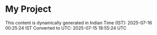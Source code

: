# My Project

This content is dynamically generated in Indian Time (IST): 2025-07-16 00:25:24 IST
Converted to UTC: 2025-07-15 18:55:24 UTC
